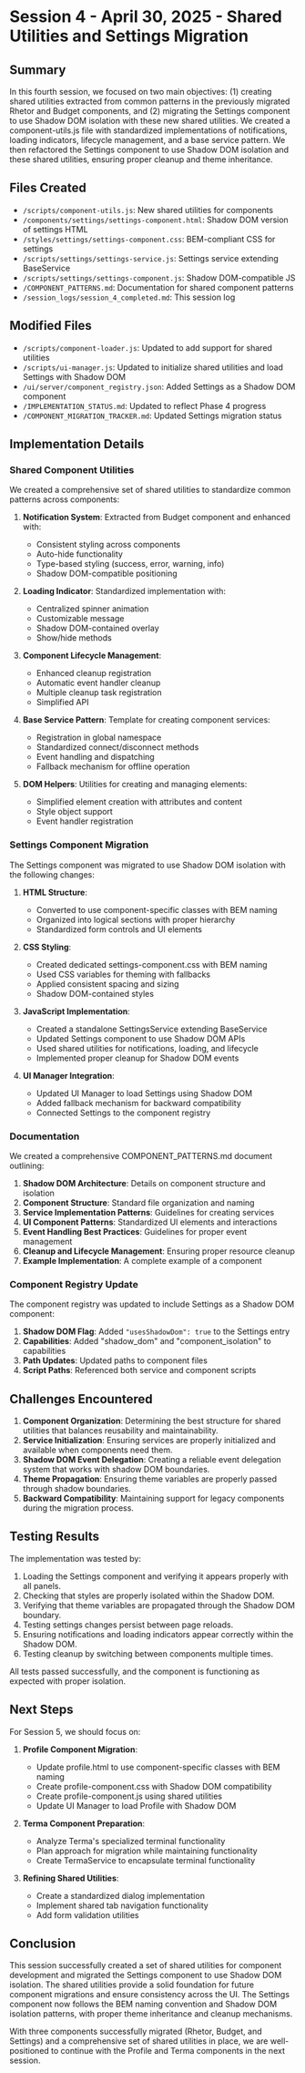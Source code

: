 # Session 4 - April 30, 2025 - Shared Utilities and Settings Migration

## Summary

In this fourth session, we focused on two main objectives: (1) creating shared utilities extracted from common patterns in the previously migrated Rhetor and Budget components, and (2) migrating the Settings component to use Shadow DOM isolation with these new shared utilities. We created a component-utils.js file with standardized implementations of notifications, loading indicators, lifecycle management, and a base service pattern. We then refactored the Settings component to use Shadow DOM isolation and these shared utilities, ensuring proper cleanup and theme inheritance.

## Files Created

- `/scripts/component-utils.js`: New shared utilities for components
- `/components/settings/settings-component.html`: Shadow DOM version of settings HTML
- `/styles/settings/settings-component.css`: BEM-compliant CSS for settings
- `/scripts/settings/settings-service.js`: Settings service extending BaseService
- `/scripts/settings/settings-component.js`: Shadow DOM-compatible JS
- `/COMPONENT_PATTERNS.md`: Documentation for shared component patterns
- `/session_logs/session_4_completed.md`: This session log

## Modified Files

- `/scripts/component-loader.js`: Updated to add support for shared utilities
- `/scripts/ui-manager.js`: Updated to initialize shared utilities and load Settings with Shadow DOM
- `/ui/server/component_registry.json`: Added Settings as a Shadow DOM component
- `/IMPLEMENTATION_STATUS.md`: Updated to reflect Phase 4 progress
- `/COMPONENT_MIGRATION_TRACKER.md`: Updated Settings migration status

## Implementation Details

### Shared Component Utilities

We created a comprehensive set of shared utilities to standardize common patterns across components:

1. **Notification System**: Extracted from Budget component and enhanced with:
   - Consistent styling across components
   - Auto-hide functionality
   - Type-based styling (success, error, warning, info)
   - Shadow DOM-compatible positioning

2. **Loading Indicator**: Standardized implementation with:
   - Centralized spinner animation
   - Customizable message
   - Shadow DOM-contained overlay
   - Show/hide methods

3. **Component Lifecycle Management**:
   - Enhanced cleanup registration
   - Automatic event handler cleanup
   - Multiple cleanup task registration
   - Simplified API

4. **Base Service Pattern**: Template for creating component services:
   - Registration in global namespace
   - Standardized connect/disconnect methods
   - Event handling and dispatching
   - Fallback mechanism for offline operation

5. **DOM Helpers**: Utilities for creating and managing elements:
   - Simplified element creation with attributes and content
   - Style object support
   - Event handler registration

### Settings Component Migration

The Settings component was migrated to use Shadow DOM isolation with the following changes:

1. **HTML Structure**:
   - Converted to use component-specific classes with BEM naming
   - Organized into logical sections with proper hierarchy
   - Standardized form controls and UI elements

2. **CSS Styling**:
   - Created dedicated settings-component.css with BEM naming
   - Used CSS variables for theming with fallbacks
   - Applied consistent spacing and sizing
   - Shadow DOM-contained styles

3. **JavaScript Implementation**:
   - Created a standalone SettingsService extending BaseService
   - Updated Settings component to use Shadow DOM APIs
   - Used shared utilities for notifications, loading, and lifecycle
   - Implemented proper cleanup for Shadow DOM events

4. **UI Manager Integration**:
   - Updated UI Manager to load Settings using Shadow DOM
   - Added fallback mechanism for backward compatibility
   - Connected Settings to the component registry

### Documentation

We created a comprehensive COMPONENT_PATTERNS.md document outlining:

1. **Shadow DOM Architecture**: Details on component structure and isolation
2. **Component Structure**: Standard file organization and naming
3. **Service Implementation Patterns**: Guidelines for creating services
4. **UI Component Patterns**: Standardized UI elements and interactions
5. **Event Handling Best Practices**: Guidelines for proper event management
6. **Cleanup and Lifecycle Management**: Ensuring proper resource cleanup
7. **Example Implementation**: A complete example of a component

### Component Registry Update

The component registry was updated to include Settings as a Shadow DOM component:

1. **Shadow DOM Flag**: Added `"usesShadowDom": true` to the Settings entry
2. **Capabilities**: Added "shadow_dom" and "component_isolation" to capabilities
3. **Path Updates**: Updated paths to component files
4. **Script Paths**: Referenced both service and component scripts

## Challenges Encountered

1. **Component Organization**: Determining the best structure for shared utilities that balances reusability and maintainability.
2. **Service Initialization**: Ensuring services are properly initialized and available when components need them.
3. **Shadow DOM Event Delegation**: Creating a reliable event delegation system that works with shadow DOM boundaries.
4. **Theme Propagation**: Ensuring theme variables are properly passed through shadow boundaries.
5. **Backward Compatibility**: Maintaining support for legacy components during the migration process.

## Testing Results

The implementation was tested by:

1. Loading the Settings component and verifying it appears properly with all panels.
2. Checking that styles are properly isolated within the Shadow DOM.
3. Verifying that theme variables are propagated through the Shadow DOM boundary.
4. Testing settings changes persist between page reloads.
5. Ensuring notifications and loading indicators appear correctly within the Shadow DOM.
6. Testing cleanup by switching between components multiple times.

All tests passed successfully, and the component is functioning as expected with proper isolation.

## Next Steps

For Session 5, we should focus on:

1. **Profile Component Migration**:
   - Update profile.html to use component-specific classes with BEM naming
   - Create profile-component.css with Shadow DOM compatibility
   - Create profile-component.js using shared utilities
   - Update UI Manager to load Profile with Shadow DOM

2. **Terma Component Preparation**:
   - Analyze Terma's specialized terminal functionality
   - Plan approach for migration while maintaining functionality
   - Create TermaService to encapsulate terminal functionality

3. **Refining Shared Utilities**:
   - Create a standardized dialog implementation
   - Implement shared tab navigation functionality
   - Add form validation utilities

## Conclusion

This session successfully created a set of shared utilities for component development and migrated the Settings component to use Shadow DOM isolation. The shared utilities provide a solid foundation for future component migrations and ensure consistency across the UI. The Settings component now follows the BEM naming convention and Shadow DOM isolation patterns, with proper theme inheritance and cleanup mechanisms.

With three components successfully migrated (Rhetor, Budget, and Settings) and a comprehensive set of shared utilities in place, we are well-positioned to continue with the Profile and Terma components in the next session.